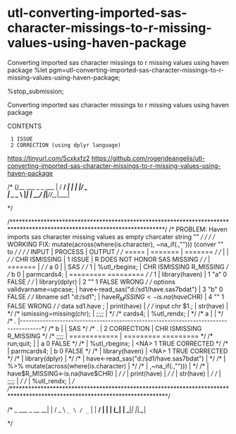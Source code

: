# utl-converting-imported-sas-character-missings-to-r-missing-values-using-haven-package
Converting imported sas character missings to r missing values using haven package
%let pgm=utl-converting-imported-sas-character-missings-to-r-missing-values-using-haven-package;

%stop_submission;

Converting imported sas character missings to r missing values using haven package

  CONTENTS

     1 ISSUE
     2 CORRECTION (using dplyr language)


https://tinyurl.com/5cxkxfz2
https://github.com/rogerjdeangelis/utl-converting-imported-sas-character-missings-to-r-missing-values-using-haven-package

/*
(_)___ ___ _   _  ___
| / __/ __| | | |/ _ \
| \__ \__ \ |_| |  __/
|_|___/___/\__,_|\___|

*/

/**************************************************************************************************************************/
/*  PROBLEM: Haven imports sas character missing values as empty charcater string ""                                      */
/*                                                                                                                        */
/*  WORKING FIX:  mutate(across(where(is.character), ~na_if(.,"")))  (conver "" to <NA>                                   */
/*                                                                                                                        */
/*     INPUT                        |     PROCESS                             |         OUTPUT                            */
/*     =====                        |     =======                             |         =======                           */
/*                                  |                                         |                                           */
/*  CHR    ISMISSING                | 1 ISSUE                                 |  R DOES NOT HONOR SAS MISSING             */
/*                                  | =======                                 |                                           */
/*   a         0                    |                                         |         SAS                               */
/*             1                    | %utl_rbeginx;                           |    CHR  ISMISSING R_MISSING               */
/*   b         0                    | parmcards4;                             |         ========= =========               */
/*             1                    | library(haven)                          |  1 "a"      0     FALSE                   */
/*                                  | library(dplyr)                          |  2 ""       1     FALSE WRONG             */
/* options validvarname=upcase;     | have<-read_sas("d:/sd1/have.sas7bdat")  |  3 "b"      0     FALSE                   */
/* libname sd1 "d:/sd1";            | have$R_MISSING<-is.na(have$CHR)         |  4 ""       1     FALSE WRONG             */
/* data sd1.have ;                  | print(have)                             |                                           */
/* input  chr $1.;                  | str(have)                               |                                           */
/* ismissing=missing(chr);          | ;;;;                                    |                                           */
/* cards4;                          | %utl_rendx;                             |                                           */
/* a                                |                                         |                                           */
/* .                                |-------------------------------------------------------------------------------------*/
/* b                                |                                         |        SAS                                */
/* .                                | 2 CORRECTION                            |  CHR   ISMISSING R_MISSING                */
/* ;;;;                             | ============                            |        ========= =========                */
/* run;quit;                        |                                         |  a         0     FALSE                    */
/*                                  | %utl_rbeginx;                           |  <NA>      1     TRUE  CORRECTED          */
/*                                  | parmcards4;                             |  b         0     FALSE                    */
/*                                  | library(haven)                          |  <NA>      1     TRUE  CORRECTED          */
/*                                  | library(dplyr)                          |                                           */
/*                                  | have<-read_sas("d:/sd1/have.sas7bdat")  |                                           */
/*                                  |   %>% mutate(across(where(is.character) |                                           */
/*                                  |   ,~na_if(.,"")))                       |                                           */
/*                                  | have$R_MISSING<-is.na(have$CHR)         |                                           */
/*                                  | print(have)                             |                                           */
/*                                  | str(have)                               |                                           */
/*                                  | ;;;;                                    |                                           */
/*                                  | %utl_rendx;                             |                                           */
/****************************************************************************************************************************/

/*              _
  ___ _ __   __| |
 / _ \ `_ \ / _` |
|  __/ | | | (_| |
 \___|_| |_|\__,_|

*/
